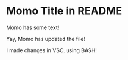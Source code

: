 # Momo Title in README
Momo has some text!




Yay, Momo has updated the file!

I made changes in VSC, using BASH!